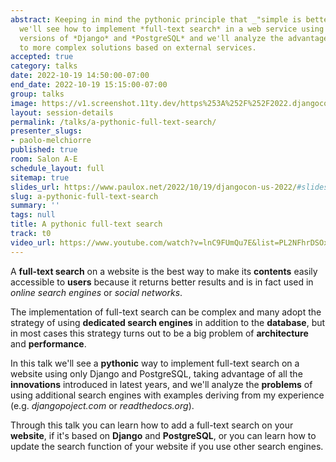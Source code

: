 ```yaml
---
abstract: Keeping in mind the pythonic principle that _"simple is better than complex"_
  we'll see how to implement *full-text search* in a web service using only latest
  versions of *Django* and *PostgreSQL* and we'll analyze the advantages compared
  to more complex solutions based on external services.
accepted: true
category: talks
date: 2022-10-19 14:50:00-07:00
end_date: 2022-10-19 15:15:00-07:00
group: talks
image: https://v1.screenshot.11ty.dev/https%253A%252F%252F2022.djangocon.us%252Fpresenters%252Fpaolo-melchiorre%252F/opengraph/
layout: session-details
permalink: /talks/a-pythonic-full-text-search/
presenter_slugs:
- paolo-melchiorre
published: true
room: Salon A-E
schedule_layout: full
sitemap: true
slides_url: https://www.paulox.net/2022/10/19/djangocon-us-2022/#slides
slug: a-pythonic-full-text-search
summary: ''
tags: null
title: A pythonic full-text search
track: t0
video_url: https://www.youtube.com/watch?v=lnC9FUmQu7E&list=PL2NFhrDSOxgUoF-4F2MdAFvOK1wOrNdqB
---
```


A **full-text search** on a website is the best way to make its **contents** easily accessible to **users** because it returns better results and is in fact used in *online search engines* or *social networks*.

The implementation of full-text search can be complex and many adopt the strategy of using **dedicated search engines** in addition to the **database**, but in most cases this strategy turns out to be a big problem of **architecture** and **performance**.

In this talk we'll see a **pythonic** way to implement full-text search on a website using only Django and PostgreSQL, taking advantage of all the **innovations** introduced in latest years, and we'll analyze the **problems** of using additional search engines with examples deriving from my experience (e.g. *djangopoject.com* or *readthedocs.org*).

Through this talk you can learn how to add a full-text search on your **website**, if it's based on **Django** and **PostgreSQL**, or you can learn how to update the search function of your website if you use other search engines.
